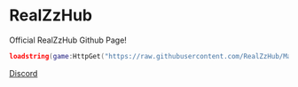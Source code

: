 # RealZzHub
Official RealZzHub Github Page!

```lua
loadstring(game:HttpGet("https://raw.githubusercontent.com/RealZzHub/Main/main/Main.lua"))()
```

[Discord](https://realzzhub.xyz/discord.html)
